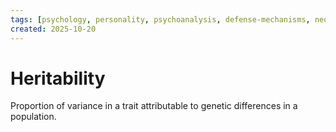 ```yaml
---
tags: [psychology, personality, psychoanalysis, defense-mechanisms, neo-freudians, social-cognitive, traits, big-five, assessment, mbti]
created: 2025-10-20
---
```

# Heritability

Proportion of variance in a trait attributable to genetic differences in a population.

